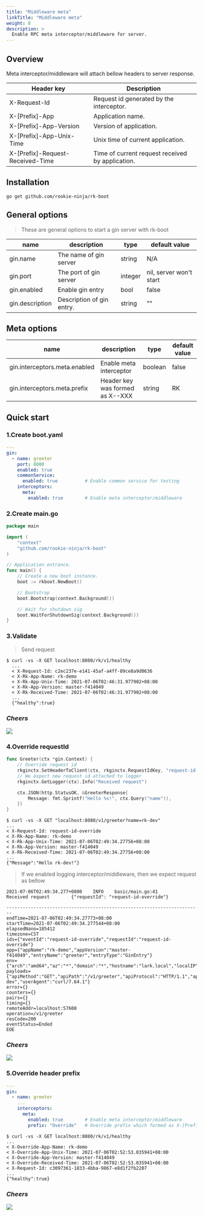 ```yaml
---
title: "Middleware meta"
linkTitle: "Middleware meta"
weight: 8
description: >
  Enable RPC meta interceptor/middleware for server. 
---
```


## Overview
Meta interceptor/middleware will attach bellow headers to server response.

| Header key | Description |
| ---- | ---- |
| X-Request-Id | Request id generated by the interceptor. |
| X-[Prefix]-App | Application name. |
| X-[Prefix]-App-Version | Version of application. |
| X-[Prefix]-App-Unix-Time | Unix time of current application. |
| X-[Prefix]-Request-Received-Time | Time of current request received by application. |

## Installation
```shell script
go get github.com/rookie-ninja/rk-boot
```

## General options
> These are general options to start a gin server with rk-boot

| name | description | type | default value |
| ------ | ------ | ------ | ------ |
| gin.name | The name of gin server | string | N/A |
| gin.port | The port of gin server | integer | nil, server won't start |
| gin.enabled | Enable gin entry | bool | false |
| gin.description | Description of gin entry. | string | "" |

## Meta options
| name | description | type | default value |
| ------ | ------ | ------ | ------ |
| gin.interceptors.meta.enabled | Enable meta interceptor | boolean | false |
| gin.interceptors.meta.prefix | Header key was formed as X-<Prefix>-XXX | string | RK |

## Quick start
### 1.Create boot.yaml
```yaml
---
gin:
  - name: greeter
    port: 8080
    enabled: true
    commonService:
      enabled: true          # Enable common service for testing
    interceptors:
      meta:
        enabled: true        # Enable meta interceptor/middleware
```

### 2.Create main.go
```go
package main

import (
	"context"
	"github.com/rookie-ninja/rk-boot"
)

// Application entrance.
func main() {
	// Create a new boot instance.
	boot := rkboot.NewBoot()

	// Bootstrap
	boot.Bootstrap(context.Background())

	// Wait for shutdown sig
	boot.WaitForShutdownSig(context.Background())
}
```

### 3.Validate
> Send request

```shell script
$ curl -vs -X GET localhost:8080/rk/v1/healthy
  ...
  < X-Request-Id: c2ec237e-e141-45af-a4ff-89ce8a9d0636
  < X-Rk-App-Name: rk-demo
  < X-Rk-App-Unix-Time: 2021-07-06T02:46:31.977902+08:00
  < X-Rk-App-Version: master-f414049
  < X-Rk-Received-Time: 2021-07-06T02:46:31.977902+08:00
  ...
  {"healthy":true}
```

### _**Cheers**_
![](/bootstrapper/user-guide/cheers.png)

### 4.Override requestId
```go
func Greeter(ctx *gin.Context) {
    // Override request id
	rkginctx.SetHeaderToClient(ctx, rkginctx.RequestIdKey, "request-id-override")
    // We expect new request id attached to logger
	rkginctx.GetLogger(ctx).Info("Received request")

	ctx.JSON(http.StatusOK, &GreeterResponse{
		Message: fmt.Sprintf("Hello %s!", ctx.Query("name")),
	})
}
```

```shell script
$ curl -vs -X GET "localhost:8080/v1/greeter?name=rk-dev"
...
< X-Request-Id: request-id-override
< X-Rk-App-Name: rk-demo
< X-Rk-App-Unix-Time: 2021-07-06T02:49:34.27756+08:00
< X-Rk-App-Version: master-f414049
< X-Rk-Received-Time: 2021-07-06T02:49:34.27756+08:00
...
{"Message":"Hello rk-dev!"}
```

> If we enabled logging interceptor/middleware, then we expect request as bellow

```shell script
2021-07-06T02:49:34.277+0800    INFO    basic/main.go:41        Received request        {"requestId": "request-id-override"}
```
```shell script
------------------------------------------------------------------------
endTime=2021-07-06T02:49:34.27773+08:00
startTime=2021-07-06T02:49:34.277544+08:00
elapsedNano=185412
timezone=CST
ids={"eventId":"request-id-override","requestId":"request-id-override"}
app={"appName":"rk-demo","appVersion":"master-f414049","entryName":"greeter","entryType":"GinEntry"}
env={"arch":"amd64","az":"*","domain":"*","hostname":"lark.local","localIP":"10.8.0.2","os":"darwin","realm":"*","region":"*"}
payloads={"apiMethod":"GET","apiPath":"/v1/greeter","apiProtocol":"HTTP/1.1","apiQuery":"name=rk-dev","userAgent":"curl/7.64.1"}
error={}
counters={}
pairs={}
timing={}
remoteAddr=localhost:57600
operation=/v1/greeter
resCode=200
eventStatus=Ended
EOE
```

### _**Cheers**_
![](/bootstrapper/user-guide/cheers.png)

### 5.Override header prefix
```yaml
---
gin:
  - name: greeter
    ...
    interceptors:
      meta:
        enabled: true        # Enable meta interceptor/middleware
        prefix: "Override"   # Override prefix which formed as X-[Prefix]-xxx
```
```shell script
$ curl -vs -X GET localhost:8080/rk/v1/healthy
...
< X-Override-App-Name: rk-demo
< X-Override-App-Unix-Time: 2021-07-06T02:52:53.035941+08:00
< X-Override-App-Version: master-f414049
< X-Override-Received-Time: 2021-07-06T02:52:53.035941+08:00
< X-Request-Id: c3097361-1833-4bba-9867-e8d1f2fb2207
...
{"healthy":true}
```

### _**Cheers**_
![](/bootstrapper/user-guide/cheers.png)